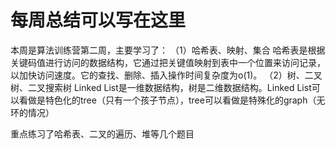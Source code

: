 # 每周总结可以写在这里
本周是算法训练营第二周，主要学习了：
（1）哈希表、映射、集合
     哈希表是根据关键码值进行访问的数据结构，它通过把关键值映射到表中一个位置来访问记录，以加快访问速度。它的查找、删除、插入操作时间复杂度为o(1)。
（2）树、二叉树、二叉搜索树
    Linked List是一维数据结构，树是二维数据结构。Linked List可以看做是特色化的tree（只有一个孩子节点），tree可以看做是特殊化的graph（无环的情况）

重点练习了哈希表、二叉的遍历、堆等几个题目